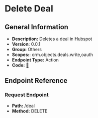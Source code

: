 # Delete Deal

## General Information

- **Description:** Deletes a deal in Hubspot
- **Version:** 0.0.1
- **Group:** Others
- **Scopes:**: crm.objects.deals.write,oauth
- **Endpoint Type:** Action
- **Code:** [🔗](https://github.com/NangoHQ/integration-templates/tree/main/integrations/hubspot/actions/delete-deal.ts)

## Endpoint Reference

### Request Endpoint

- **Path:** /deal
- **Method:** DELETE
